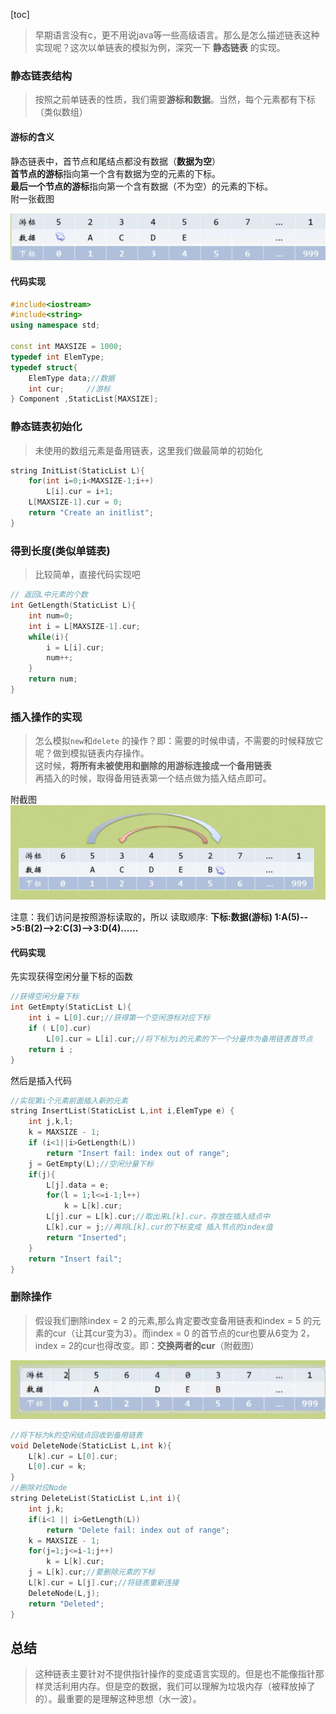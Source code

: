 [toc]

> 早期语言没有c，更不用说java等一些高级语言。那么是怎么描述链表这种实现呢？这次以单链表的模拟为例，深究一下 **静态链表** 的实现。

### 静态链表结构

> 按照之前单链表的性质，我们需要**游标和数据**。当然，每个元素都有下标（类似数组）

#### 游标的含义
静态链表中，首节点和尾结点都没有数据（**数据为空**）<br>
**首节点的游标**指向第一个含有数据为空的元素的下标。<br>
**最后一个节点的游标**指向第一个含有数据（不为空）的元素的下标。<br>
附一张截图

![](../../Images/数据结构和算法/无指针的静态链表的实现/1.png)


#### 代码实现

```c++
#include<iostream>
#include<string>
using namespace std;

const int MAXSIZE = 1000;
typedef int ElemType;
typedef struct{
	ElemType data;//数据 
	int cur;	 //游标 
} Component ,StaticList[MAXSIZE];
```

### 静态链表初始化
> 未使用的数组元素是备用链表，这里我们做最简单的初始化

```c++
string InitList(StaticList L){
	for(int i=0;i<MAXSIZE-1;i++)
		L[i].cur = i+1;
	L[MAXSIZE-1].cur = 0; 
	return "Create an initlist";
}
```
### 得到长度(类似单链表)
> 比较简单，直接代码实现吧
```c++
// 返回L中元素的个数
int GetLength(StaticList L){
	int num=0;
	int i = L[MAXSIZE-1].cur;
	while(i){
		i = L[i].cur;
		num++;
	}
	return num;
} 
```
### 插入操作的实现
> 怎么模拟`new`和`delete` 的操作？即：需要的时候申请，不需要的时候释放它呢？做到模拟链表内存操作。<br>这时候，**将所有未被使用和删除的用游标连接成一个备用链表**<br>
再插入的时候，取得备用链表第一个结点做为插入结点即可。

附截图
![](../../Images/数据结构和算法/无指针的静态链表的实现/2.png)


注意：我们访问是按照游标读取的，所以 读取顺序: **下标:数据(游标) 1:A(5)-->5:B(2)-->2:C(3)-->3:D(4)......**

#### 代码实现
 先实现获得空闲分量下标的函数
```c++
//获得空闲分量下标 
int GetEmpty(StaticList L){
	int i = L[0].cur;//获得第一个空闲游标对应下标
	if ( L[0].cur)
		L[0].cur = L[i].cur;//将下标为i的元素的下一个分量作为备用链表首节点
	return i ; 
} 
```
然后是插入代码
```c++
//实现第i个元素前面插入新的元素 
string InsertList(StaticList L,int i,ElemType e) {
	int j,k,l;
	k = MAXSIZE - 1;
	if (i<1||i>GetLength(L))
		return "Insert fail: index out of range";
	j = GetEmpty(L);//空闲分量下标
	if(j){
		L[j].data = e;
		for(l = 1;l<=i-1;l++)
			k = L[k].cur;
		L[j].cur = L[k].cur;//取出来L[k].cur，存放在插入结点中 
		L[k].cur = j;//再将L[k].cur的下标变成 插入节点的index值 
		return "Inserted";
	} 
	return "Insert fail";
}
```

### 删除操作
> 假设我们删除index = 2 的元素,那么肯定要改变备用链表和index = 5 的元素的cur（让其cur变为3）。而index = 0 的首节点的cur也要从6变为 2，index = 2的cur也得改变。即：**交换两者的cur**（附截图）

![](../../Images/数据结构和算法/无指针的静态链表的实现/3.png)

```c++
//将下标为k的空闲结点回收到备用链表
void DeleteNode(StaticList L,int k){
	L[k].cur = L[0].cur;
	L[0].cur = k;
} 
//删除对应Node 
string DeleteList(StaticList L,int i){
	int j,k;
	if(i<1 || i>GetLength(L))
		return "Delete fail: index out of range";
	k = MAXSIZE - 1;
	for(j=1;j<=i-1;j++)
		k = L[k].cur;
	j = L[k].cur;//要删除元素的下标
	L[k].cur = L[j].cur;//将链表重新连接
	DeleteNode(L,j);
	return "Deleted";
}
```

## 总结
> 这种链表主要针对不提供指针操作的变成语言实现的。但是也不能像指针那样灵活利用内存。但是空的数据，我们可以理解为垃圾内存（被释放掉了的）。最重要的是理解这种思想（水一波）。